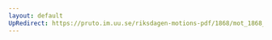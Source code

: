 ```yaml
---
layout: default
UpRedirect: https://pruto.im.uu.se/riksdagen-motions-pdf/1868/mot_1868__ak__108/mot_1868__ak__108-004.pdf
---
```


